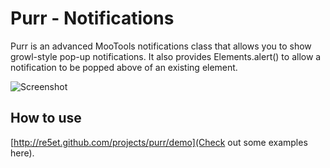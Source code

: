 Purr - Notifications
===========

Purr is an advanced MooTools notifications class that allows you to show growl-style pop-up notifications.  It also provides Elements.alert() to allow a notification to be popped above of an existing element.

![Screenshot](http://re5et.github.com/assets/images/purr-screenshot.png)

How to use
----------

[http://re5et.github.com/projects/purr/demo](Check out some examples here).